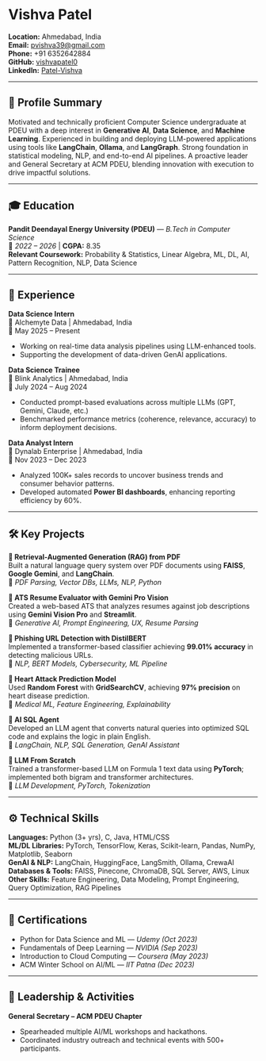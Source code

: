 
# Vishva Patel

**Location:** Ahmedabad, India  
**Email:** pvishva39@gmail.com  
**Phone:** +91 6352642884  
**GitHub:** [vishvapatel0](https://github.com/vishvapatel0)  
**LinkedIn:** [Patel-Vishva](https://www.linkedin.com/in/Patel-Vishva)

---

## 🧠 Profile Summary

Motivated and technically proficient Computer Science undergraduate at PDEU with a deep interest in **Generative AI**, **Data Science**, and **Machine Learning**. Experienced in building and deploying LLM-powered applications using tools like **LangChain**, **Ollama**, and **LangGraph**. Strong foundation in statistical modeling, NLP, and end-to-end AI pipelines. A proactive leader and General Secretary at ACM PDEU, blending innovation with execution to drive impactful solutions.

---

## 🎓 Education

**Pandit Deendayal Energy University (PDEU)** — *B.Tech in Computer Science*  
📅 *2022 – 2026* | **CGPA:** 8.35  
**Relevant Coursework:** Probability & Statistics, Linear Algebra, ML, DL, AI, Pattern Recognition, NLP, Data Science

---

## 💼 Experience

**Data Science Intern**  
📍 Alchemyte Data | Ahmedabad, India  
📅 May 2025 – Present  
- Working on real-time data analysis pipelines using LLM-enhanced tools.
- Supporting the development of data-driven GenAI applications.

**Data Science Trainee**  
📍 Blink Analytics | Ahmedabad, India  
📅 July 2024 – Aug 2024  
- Conducted prompt-based evaluations across multiple LLMs (GPT, Gemini, Claude, etc.)
- Benchmarked performance metrics (coherence, relevance, accuracy) to inform deployment decisions.

**Data Analyst Intern**  
📍 Dynalab Enterprise | Ahmedabad, India  
📅 Nov 2023 – Dec 2023  
- Analyzed 100K+ sales records to uncover business trends and consumer behavior patterns.  
- Developed automated **Power BI dashboards**, enhancing reporting efficiency by 60%.

---

## 🛠️ Key Projects

**🔹 Retrieval-Augmented Generation (RAG) from PDF**  
Built a natural language query system over PDF documents using **FAISS**, **Google Gemini**, and **LangChain**.  
📌 *PDF Parsing, Vector DBs, LLMs, NLP, Python*

**🔹 ATS Resume Evaluator with Gemini Pro Vision**  
Created a web-based ATS that analyzes resumes against job descriptions using **Gemini Vision Pro** and **Streamlit**.  
📌 *Generative AI, Prompt Engineering, UX, Resume Parsing*

**🔹 Phishing URL Detection with DistilBERT**  
Implemented a transformer-based classifier achieving **99.01% accuracy** in detecting malicious URLs.  
📌 *NLP, BERT Models, Cybersecurity, ML Pipeline*

**🔹 Heart Attack Prediction Model**  
Used **Random Forest** with **GridSearchCV**, achieving **97% precision** on heart disease prediction.  
📌 *Medical ML, Feature Engineering, Explainability*

**🔹 AI SQL Agent**  
Developed an LLM agent that converts natural queries into optimized SQL code and explains the logic in plain English.  
📌 *LangChain, NLP, SQL Generation, GenAI Assistant*

**🔹 LLM From Scratch**  
Trained a transformer-based LLM on Formula 1 text data using **PyTorch**; implemented both bigram and transformer architectures.  
📌 *LLM Development, PyTorch, Tokenization*

---

## ⚙️ Technical Skills

**Languages:** Python (3+ yrs), C, Java, HTML/CSS  
**ML/DL Libraries:** PyTorch, TensorFlow, Keras, Scikit-learn, Pandas, NumPy, Matplotlib, Seaborn  
**GenAI & NLP:** LangChain, HuggingFace, LangSmith, Ollama, CrewaAI  
**Databases & Tools:** FAISS, Pinecone, ChromaDB, SQL Server, AWS, Linux  
**Other Skills:** Feature Engineering, Data Modeling, Prompt Engineering, Query Optimization, RAG Pipelines

---

## 📜 Certifications

- Python for Data Science and ML — *Udemy (Oct 2023)*  
- Fundamentals of Deep Learning — *NVIDIA (Sep 2023)*  
- Introduction to Cloud Computing — *Coursera (May 2023)*  
- ACM Winter School on AI/ML — *IIT Patna (Dec 2023)*

---

## 👥 Leadership & Activities

**General Secretary – ACM PDEU Chapter**  
- Spearheaded multiple AI/ML workshops and hackathons.  
- Coordinated industry outreach and technical events with 500+ participants.
